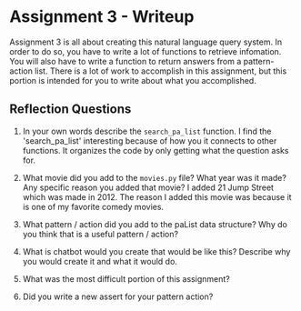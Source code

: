 # Assignment 3 - Writeup

Assignment 3 is all about creating this natural language query system.  In order to do so, you have to write a lot of functions to retrieve infomation.  You will also have to write a function to return answers from a pattern-action list.  There is a lot of work to accomplish in this assignment, but this portion is intended for you to write about what you accomplished.

## Reflection Questions
1. In your own words describe the `search_pa_list` function.
    I find the 'search_pa_list' interesting because of how you it connects to other functions. It organizes the code by only getting what the question asks for. 

2. What movie did you add to the `movies.py` file?  What year was it made? Any specific reason you added that movie?
    I added 21 Jump Street which was made in 2012. The reason I added this movie was because it is one of my favorite comedy movies.

3. What pattern / action did you add to the paList data structure?  Why do you think that is a useful pattern / action?


4. What is chatbot would you create that would be like this?  Describe why you would create it and what it would do.


5. What was the most difficult portion of this assignment?


6. Did you write a new assert for your pattern action?



